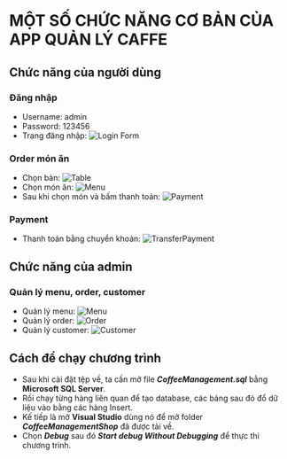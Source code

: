 # MỘT SỐ CHỨC NĂNG CƠ BẢN CỦA APP QUẢN LÝ CAFFE
## Chức năng của người dùng
### Đăng nhập
- Username: admin
- Password: 123456
- Trang đăng nhập: ![Login Form](https://up-anh.vi-vn.vn/img/1714382220_f90eed2899a245cf47fae4966b17d194.png)

### Order món ăn
- Chọn bàn: ![Table](https://up-anh.vi-vn.vn/img/1714382519_51d284e3fc887039aac92a8fc894dbbb.png)
- Chọn món ăn: ![Menu](https://up-anh.vi-vn.vn/img/1714382686_4d88e5d9e572a4c51287ab6e51e1ed8e.png)
- Sau khi chọn món và bấm thanh toán: ![Payment](https://up-anh.vi-vn.vn/img/1714383131_3cbd8e1316f79388c0f194af9c640743.png)

### Payment
- Thanh toán bằng chuyển khoản: ![TransferPayment](https://up-anh.vi-vn.vn/img/1714383211_0eb2caf39c610e6c5f425411c7446459.png)

## Chức năng của admin
### Quản lý menu, order, customer
- Quản lý menu: ![Menu](https://up-anh.vi-vn.vn/img/1714383402_6879654c904e204ddf0b16dcfe41dded.png)
- Quản lý order: ![Order](https://up-anh.vi-vn.vn/img/1714383488_0f8bb19e9d1b150e04dfbe71d5414838.png)
- Quản lý customer: ![Customer](https://up-anh.vi-vn.vn/img/1714383557_a9ab8843135d8cbf9c08bf10b307b898.png)

## Cách để chạy chương trình
- Sau khi cài đặt tệp về, ta cần mở file ***CoffeeManagement.sql*** bằng **Microsoft SQL Server**.
- Rồi chạy từng hàng liên quan để tạo database, các bảng sau đó đổ dữ liệu vào bằng các hàng Insert.
- Kế tiếp là mở **Visual Studio** dùng nó để mở folder ***CoffeeManagementShop*** đã được tải về.
- Chọn ***Debug*** sau đó ***Start debug Without Debugging*** để thực thi chương trình.